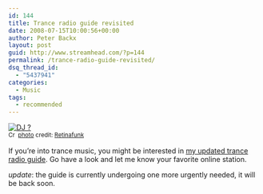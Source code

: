 ```yaml
---
id: 144
title: Trance radio guide revisited
date: 2008-07-15T10:00:56+00:00
author: Peter Backx
layout: post
guid: http://www.streamhead.com/?p=144
permalink: /trance-radio-guide-revisited/
dsq_thread_id:
  - "5437941"
categories:
  - Music
tags:
  - recommended
---
```

<div>
  <a title="DJ ?" href="http://www.flickr.com/photos/59328597@N00/34324892/" target="_blank"><img src="http://farm1.static.flickr.com/21/34324892_798989435e_m.jpg" border="0" alt="DJ ?" /></a><br /> <small><a title="Attribution-ShareAlike License" href="http://creativecommons.org/licenses/by-sa/2.0/" target="_blank"><img src="http://www.streamhead.com/wp-content/plugins/photo-dropper/images/cc.png" border="0" alt="Creative Commons License" width="16" height="16" align="absmiddle" /></a> <a href="http://www.photodropper.com/photos/" target="_blank">photo</a> credit: <a title="Retinafunk" href="http://www.flickr.com/photos/59328597@N00/34324892/" target="_blank">Retinafunk</a></small>
</div>

If you&#8217;re into trance music, you might be interested in <a title="Trance radio guide" href="http://www.streamhead.com/?page_id=143" target="_self">my updated trance radio guide</a>. Go have a look and let me know your favorite online station.

_update_: the guide is currently undergoing one more urgently needed, it will be back soon.

<!-- AddThis Advanced Settings generic via filter on the_content -->

<!-- AddThis Share Buttons generic via filter on the_content -->